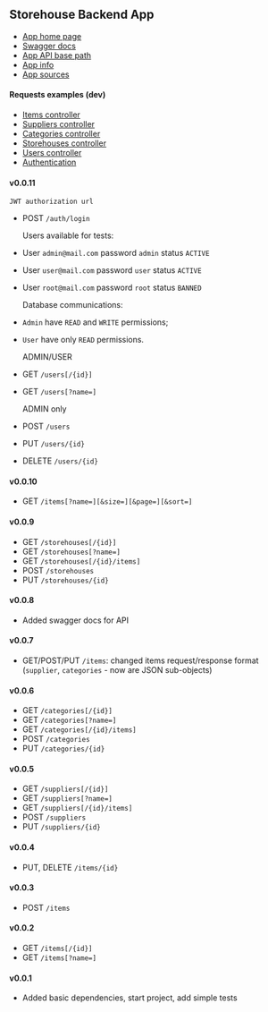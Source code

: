 Storehouse Backend App
---

- [App home page](https://gb-storehouse.herokuapp.com)
- [Swagger docs](https://gb-storehouse.herokuapp.com/swagger-ui.html)
- [App API base path](https://gb-storehouse.herokuapp.com/api/v1)
- [App info](https://gb-storehouse.herokuapp.com/check/info)
- [App sources](https://github.com/VaolEr/GB-spring-boot-app)

#### Requests examples (dev)
   - [Items controller](src/test/idea-http-client/items.http)
   - [Suppliers controller](src/test/idea-http-client/suppliers.http)
   - [Categories controller](src/test/idea-http-client/categories.http)
   - [Storehouses controller](src/test/idea-http-client/storehouses.http)
   - [Users controller](src/test/idea-http-client/users.http)
   - [Authentication](src/test/idea-http-client/authentication.http)

#### v0.0.11
    JWT authorization url
- POST `/auth/login`
  

    Users available for tests:
-	User `admin@mail.com`	password	`admin`	status `ACTIVE`
-	User `user@mail.com`	password 	`user`	status `ACTIVE`
-	User `root@mail.com`	password 	`root`	status `BANNED`

    Database communications:
- 	`Admin` have `READ` and `WRITE` permissions;
- 	`User` have only `READ` permissions.

    ADMIN/USER
- GET `/users[/{id}]`   
- GET `/users[?name=]`
  

    ADMIN only
- POST `/users`         
- PUT `/users/{id}`     
- DELETE `/users/{id}`  

#### v0.0.10
- GET `/items[?name=][&size=][&page=][&sort=]`

#### v0.0.9
- GET `/storehouses[/{id}]`
- GET `/storehouses[?name=]`
- GET `/storehouses[/{id}/items]`
- POST `/storehouses`
- PUT `/storehouses/{id}`

#### v0.0.8
- Added swagger docs for API

#### v0.0.7
- GET/POST/PUT `/items`: changed items request/response format (`supplier`, `categories` - now are JSON sub-objects)

#### v0.0.6
- GET `/categories[/{id}]`
- GET `/categories[?name=]`
- GET `/categories[/{id}/items]`
- POST `/categories`
- PUT `/categories/{id}`

#### v0.0.5
- GET `/suppliers[/{id}]`
- GET `/suppliers[?name=]`
- GET `/suppliers[/{id}/items]`
- POST `/suppliers`
- PUT `/suppliers/{id}`

#### v0.0.4
- PUT, DELETE `/items/{id}`

#### v0.0.3
- POST `/items`

#### v0.0.2
- GET `/items[/{id}]`
- GET `/items[?name=]`

#### v0.0.1
- Added basic dependencies, start project, add simple tests
